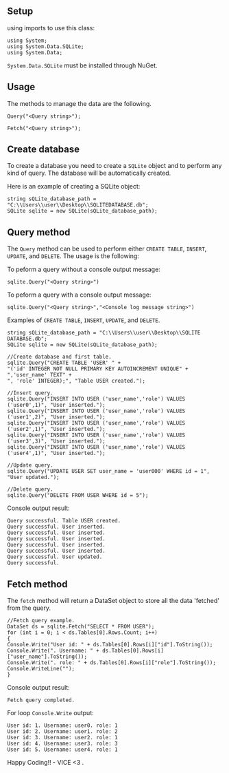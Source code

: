Setup
-----

using imports to use this class:
```
using System;
using System.Data.SQLite;
using System.Data;
```

`System.Data.SQLite` must be installed through NuGet.


Usage
-----

The methods to manage the data are the following.

`Query("<Query string>");`

`Fetch("<Query string>");`

Create database
-----

To create a database you need to create a `SQLite` object and to perform any kind of query. The database will be automatically created.

Here is an example of creating a SQLite object:

```
string sQLite_database_path = "C:\\Users\\user\\Desktop\\SQLITEDATABASE.db";
SQLite sqlite = new SQLite(sQLite_database_path);
```

Query method
-----

The `Query` method can be used to perform either `CREATE TABLE`, `INSERT`, `UPDATE`, and `DELETE`. The usage is the following:

To peform a query without a console output message:

`sqlite.Query("<Query string>")`

To peform a query with a console output message:

`sqlite.Query("<Query string>","<Console log message string>")`

Examples of `CREATE TABLE`, `INSERT`, `UPDATE`, and `DELETE`.
```
string sQLite_database_path = "C:\\Users\\user\\Desktop\\SQLITE DATABASE.db";
SQLite sqlite = new SQLite(sQLite_database_path);

//Create database and first table.
sqlite.Query("CREATE TABLE 'USER' " +
"('id' INTEGER NOT NULL PRIMARY KEY AUTOINCREMENT UNIQUE" +
",'user_name' TEXT" +
", 'role' INTEGER);", "Table USER created.");

//Insert query.
sqlite.Query("INSERT INTO USER ('user_name','role') VALUES ('user0',1)", "User inserted.");
sqlite.Query("INSERT INTO USER ('user_name','role') VALUES ('user1',2)", "User inserted.");
sqlite.Query("INSERT INTO USER ('user_name','role') VALUES ('user2',1)", "User inserted.");
sqlite.Query("INSERT INTO USER ('user_name','role') VALUES ('user3',3)", "User inserted.");
sqlite.Query("INSERT INTO USER ('user_name','role') VALUES ('user4',1)", "User inserted.");

//Update query.
sqlite.Query("UPDATE USER SET user_name = 'user000' WHERE id = 1", "User updated.");

//Delete query.
sqlite.Query("DELETE FROM USER WHERE id = 5");
```

Console output result: 

```
Query successful. Table USER created.
Query successful. User inserted.
Query successful. User inserted.
Query successful. User inserted.
Query successful. User inserted.
Query successful. User inserted.
Query successful. User updated.
Query successful.
```

Fetch method
-----

The `fetch` method will return a DataSet object to store all the data 'fetched' from the query.

```
//Fetch query example.
DataSet ds = sqlite.Fetch("SELECT * FROM USER");
for (int i = 0; i < ds.Tables[0].Rows.Count; i++)
{
Console.Write("User id: " + ds.Tables[0].Rows[i]["id"].ToString());
Console.Write(". Username: " + ds.Tables[0].Rows[i]["user_name"].ToString());
Console.Write(". role: " + ds.Tables[0].Rows[i]["role"].ToString());
Console.WriteLine("");
}
```

Console output result:

```
Fetch query completed.
```

For loop `Console.Write` output:

```
User id: 1. Username: user0. role: 1
User id: 2. Username: user1. role: 2
User id: 3. Username: user2. role: 1
User id: 4. Username: user3. role: 3
User id: 5. Username: user4. role: 1
```

Happy Coding!! - VICE <3 .
